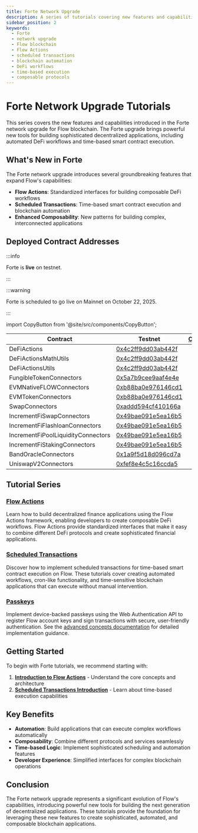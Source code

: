 ```yaml
---
title: Forte Network Upgrade
description: A series of tutorials covering new features and capabilities introduced in the Forte network upgrade for Flow blockchain.
sidebar_position: 2
keywords:
  - Forte
  - network upgrade
  - Flow blockchain
  - Flow Actions
  - scheduled transactions
  - blockchain automation
  - DeFi workflows
  - time-based execution
  - composable protocols
---
```


# Forte Network Upgrade Tutorials

This series covers the new features and capabilities introduced in the Forte network upgrade for Flow blockchain. The Forte upgrade brings powerful new tools for building sophisticated decentralized applications, including automated DeFi workflows and time-based smart contract execution.

## What's New in Forte

The Forte network upgrade introduces several groundbreaking features that expand Flow's capabilities:

- **Flow Actions**: Standardized interfaces for building composable DeFi workflows
- **Scheduled Transactions**: Time-based smart contract execution and blockchain automation
- **Enhanced Composability**: New patterns for building complex, interconnected applications

## Deployed Contract Addresses

:::info

Forte is **live** on testnet.

:::

:::warning

Forte is scheduled to go live on Mainnet on October 22, 2025.

:::

import CopyButton from '@site/src/components/CopyButton';

| Contract                           | Testnet                                                                                                                          | [CLI](https://developers.flow.com/build/tools/flow-cli/dependency-manager)                                                                             | Mainnet                                                                                                                  | [CLI](https://developers.flow.com/build/tools/flow-cli/dependency-manager)                                                                             |
| ---------------------------------- | -------------------------------------------------------------------------------------------------------------------------------- | ------------------------------------------------------------------------------------------------------------------------------------------------------ | ------------------------------------------------------------------------------------------------------------------------ | ------------------------------------------------------------------------------------------------------------------------------------------------------ |
| DeFiActions                        | [0x4c2ff9dd03ab442f](https://testnet.flowscan.io/contract/A.4c2ff9dd03ab442f.DeFiActions?tab=deployments)                        | <CopyButton text="flow dependencies install testnet://0x4c2ff9dd03ab442f.DeFiActions" title="Copy install command (testnet)" />                        | [0x92195d814edf9cb0](https://flowscan.io/contract/A.92195d814edf9cb0.DeFiActions?tab=deployments)                        | <CopyButton text="flow dependencies install mainnet://0x92195d814edf9cb0.DeFiActions" title="Copy install command (mainnet)" />                        |
| DeFiActionsMathUtils               | [0x4c2ff9dd03ab442f](https://testnet.flowscan.io/contract/A.4c2ff9dd03ab442f.DeFiActionsMathUtils?tab=deployments)               | <CopyButton text="flow dependencies install testnet://0x4c2ff9dd03ab442f.DeFiActionsMathUtils" title="Copy install command (testnet)" />               | [0x92195d814edf9cb0](https://flowscan.io/contract/A.92195d814edf9cb0.DeFiActionsMathUtils?tab=deployments)               | <CopyButton text="flow dependencies install mainnet://0x92195d814edf9cb0.DeFiActionsMathUtils" title="Copy install command (mainnet)" />               |
| DeFiActionsUtils                   | [0x4c2ff9dd03ab442f](https://testnet.flowscan.io/contract/A.4c2ff9dd03ab442f.DeFiActionsUtils?tab=deployments)                   | <CopyButton text="flow dependencies install testnet://0x4c2ff9dd03ab442f.DeFiActionsUtils" title="Copy install command (testnet)" />                   | [0x92195d814edf9cb0](https://flowscan.io/contract/A.92195d814edf9cb0.DeFiActionsUtils?tab=deployments)                   | <CopyButton text="flow dependencies install mainnet://0x92195d814edf9cb0.DeFiActionsUtils" title="Copy install command (mainnet)" />                   |
| FungibleTokenConnectors            | [0x5a7b9cee9aaf4e4e](https://testnet.flowscan.io/contract/A.5a7b9cee9aaf4e4e.FungibleTokenConnectors?tab=deployments)            | <CopyButton text="flow dependencies install testnet://0x5a7b9cee9aaf4e4e.FungibleTokenConnectors" title="Copy install command (testnet)" />            | [0x1d9a619393e9fb53](https://flowscan.io/contract/A.1d9a619393e9fb53.FungibleTokenConnectors?tab=deployments)            | <CopyButton text="flow dependencies install mainnet://0x1d9a619393e9fb53.FungibleTokenConnectors" title="Copy install command (mainnet)" />            |
| EVMNativeFLOWConnectors            | [0xb88ba0e976146cd1](https://testnet.flowscan.io/contract/A.b88ba0e976146cd1.EVMNativeFLOWConnectors?tab=deployments)            | <CopyButton text="flow dependencies install testnet://0xb88ba0e976146cd1.EVMNativeFLOWConnectors" title="Copy install command (testnet)" />            | [0xcc15a0c9c656b648](https://flowscan.io/contract/A.cc15a0c9c656b648.EVMNativeFLOWConnectors?tab=deployments)            | <CopyButton text="flow dependencies install mainnet://0xcc15a0c9c656b648.EVMNativeFLOWConnectors" title="Copy install command (mainnet)" />            |
| EVMTokenConnectors                 | [0xb88ba0e976146cd1](https://testnet.flowscan.io/contract/A.b88ba0e976146cd1.EVMTokenConnectors?tab=deployments)                 | <CopyButton text="flow dependencies install testnet://0xb88ba0e976146cd1.EVMTokenConnectors" title="Copy install command (testnet)" />                 | [0xcc15a0c9c656b648](https://flowscan.io/contract/A.cc15a0c9c656b648.EVMTokenConnectors?tab=deployments)                 | <CopyButton text="flow dependencies install mainnet://0xcc15a0c9c656b648.EVMTokenConnectors" title="Copy install command (mainnet)" />                 |
| SwapConnectors                     | [0xaddd594cf410166a](https://testnet.flowscan.io/contract/A.addd594cf410166a.SwapConnectors?tab=deployments)                     | <CopyButton text="flow dependencies install testnet://0xaddd594cf410166a.SwapConnectors" title="Copy install command (testnet)" />                     | [0x0bce04a00aedf132](https://flowscan.io/contract/A.0bce04a00aedf132.SwapConnectors?tab=deployments)                     | <CopyButton text="flow dependencies install mainnet://0x0bce04a00aedf132.SwapConnectors" title="Copy install command (mainnet)" />                     |
| IncrementFiSwapConnectors          | [0x49bae091e5ea16b5](https://testnet.flowscan.io/contract/A.49bae091e5ea16b5.IncrementFiSwapConnectors?tab=deployments)          | <CopyButton text="flow dependencies install testnet://0x49bae091e5ea16b5.IncrementFiSwapConnectors" title="Copy install command (testnet)" />          | [0xefa9bd7d1b17f1ed](https://flowscan.io/contract/A.efa9bd7d1b17f1ed.IncrementFiSwapConnectors?tab=deployments)          | <CopyButton text="flow dependencies install mainnet://0xefa9bd7d1b17f1ed.IncrementFiSwapConnectors" title="Copy install command (mainnet)" />          |
| IncrementFiFlashloanConnectors     | [0x49bae091e5ea16b5](https://testnet.flowscan.io/contract/A.49bae091e5ea16b5.IncrementFiFlashloanConnectors?tab=deployments)     | <CopyButton text="flow dependencies install testnet://0x49bae091e5ea16b5.IncrementFiFlashloanConnectors" title="Copy install command (testnet)" />     | [0xefa9bd7d1b17f1ed](https://flowscan.io/contract/A.efa9bd7d1b17f1ed.IncrementFiFlashloanConnectors?tab=deployments)     | <CopyButton text="flow dependencies install mainnet://0xefa9bd7d1b17f1ed.IncrementFiFlashloanConnectors" title="Copy install command (mainnet)" />     |
| IncrementFiPoolLiquidityConnectors | [0x49bae091e5ea16b5](https://testnet.flowscan.io/contract/A.49bae091e5ea16b5.IncrementFiPoolLiquidityConnectors?tab=deployments) | <CopyButton text="flow dependencies install testnet://0x49bae091e5ea16b5.IncrementFiPoolLiquidityConnectors" title="Copy install command (testnet)" /> | [0xefa9bd7d1b17f1ed](https://flowscan.io/contract/A.efa9bd7d1b17f1ed.IncrementFiPoolLiquidityConnectors?tab=deployments) | <CopyButton text="flow dependencies install mainnet://0xefa9bd7d1b17f1ed.IncrementFiPoolLiquidityConnectors" title="Copy install command (mainnet)" /> |
| IncrementFiStakingConnectors       | [0x49bae091e5ea16b5](https://testnet.flowscan.io/contract/A.49bae091e5ea16b5.IncrementFiStakingConnectors?tab=deployments)       | <CopyButton text="flow dependencies install testnet://0x49bae091e5ea16b5.IncrementFiStakingConnectors" title="Copy install command (testnet)" />       | [0xefa9bd7d1b17f1ed](https://flowscan.io/contract/A.efa9bd7d1b17f1ed.IncrementFiStakingConnectors?tab=deployments)       | <CopyButton text="flow dependencies install mainnet://0xefa9bd7d1b17f1ed.IncrementFiStakingConnectors" title="Copy install command (mainnet)" />       |
| BandOracleConnectors               | [0x1a9f5d18d096cd7a](https://testnet.flowscan.io/contract/A.1a9f5d18d096cd7a.BandOracleConnectors?tab=deployments)               | <CopyButton text="flow dependencies install testnet://0x1a9f5d18d096cd7a.BandOracleConnectors" title="Copy install command (testnet)" />               | [0xf627b5c89141ed99](https://flowscan.io/contract/A.f627b5c89141ed99.BandOracleConnectors?tab=deployments)               | <CopyButton text="flow dependencies install mainnet://0xf627b5c89141ed99.BandOracleConnectors" title="Copy install command (mainnet)" />               |
| UniswapV2Connectors                | [0xfef8e4c5c16ccda5](https://testnet.flowscan.io/contract/A.fef8e4c5c16ccda5.UniswapV2Connectors?tab=deployments)                | <CopyButton text="flow dependencies install testnet://0xfef8e4c5c16ccda5.UniswapV2Connectors" title="Copy install command (testnet)" />                | [0x0e5b1dececaca3a8](https://flowscan.io/contract/A.0e5b1dececaca3a8.UniswapV2Connectors?tab=deployments)                | <CopyButton text="flow dependencies install mainnet://0x0e5b1dececaca3a8.UniswapV2Connectors" title="Copy install command (mainnet)" />                |

## Tutorial Series

### [Flow Actions]

Learn how to build decentralized finance applications using the Flow Actions framework, enabling developers to create composable DeFi workflows. Flow Actions provide standardized interfaces that make it easy to combine different DeFi protocols and create sophisticated financial applications.

### [Scheduled Transactions]

Discover how to implement scheduled transactions for time-based smart contract execution on Flow. These tutorials cover creating automated workflows, cron-like functionality, and time-sensitive blockchain applications that can execute without manual intervention.

### [Passkeys]

Implement device-backed passkeys using the Web Authentication API to register Flow account keys and sign transactions with secure, user-friendly authentication. See the [advanced concepts documentation](../../build/cadence/advanced-concepts/passkeys.md) for detailed implementation guidance.

## Getting Started

To begin with Forte tutorials, we recommend starting with:

1. **[Introduction to Flow Actions]** - Understand the core concepts and architecture
2. **[Scheduled Transactions Introduction]** - Learn about time-based execution capabilities

## Key Benefits

- **Automation**: Build applications that can execute complex workflows automatically
- **Composability**: Combine different protocols and services seamlessly
- **Time-based Logic**: Implement sophisticated scheduling and automation features
- **Developer Experience**: Simplified interfaces for complex blockchain operations

## Conclusion

The Forte network upgrade represents a significant evolution of Flow's capabilities, introducing powerful new tools for building the next generation of decentralized applications. These tutorials provide the foundation for leveraging these new features to create sophisticated, automated, and composable blockchain applications.

<!-- Relative links, will not render on page -->

[Flow Actions]: ./flow-actions/index.md
[Scheduled Transactions]: ./scheduled-transactions/index.md
[Passkeys]: ../../build/cadence/advanced-concepts/passkeys.md
[Introduction to Flow Actions]: ./flow-actions/intro-to-flow-actions.md
[Scheduled Transactions Introduction]: ./scheduled-transactions/scheduled-transactions-introduction.md
